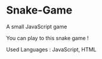 # Snake-Game
A small JavaScript game

You can play to this snake game !

Used Languages : JavaScript, HTML
